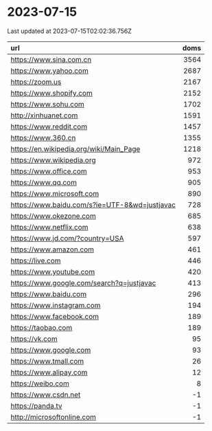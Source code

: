# 2023-07-15

<!-- BEGIN -->
Last updated at 2023-07-15T02:02:36.756Z

url | doms
:- | -:
https://www.sina.com.cn | 3564
https://www.yahoo.com | 2687
https://zoom.us | 2167
https://www.shopify.com | 2152
https://www.sohu.com | 1702
http://xinhuanet.com | 1591
https://www.reddit.com | 1457
https://www.360.cn | 1355
https://en.wikipedia.org/wiki/Main_Page | 1218
https://www.wikipedia.org | 972
https://www.office.com | 953
https://www.qq.com | 905
https://www.microsoft.com | 890
https://www.baidu.com/s?ie=UTF-8&wd=justjavac | 728
https://www.okezone.com | 685
https://www.netflix.com | 638
https://www.jd.com/?country=USA | 597
https://www.amazon.com | 461
https://live.com | 446
https://www.youtube.com | 420
https://www.google.com/search?q=justjavac | 413
https://www.baidu.com | 296
https://www.instagram.com | 194
https://www.facebook.com | 189
https://taobao.com | 189
https://vk.com | 95
https://www.google.com | 93
https://www.tmall.com | 26
https://www.alipay.com | 12
https://weibo.com | 8
https://www.csdn.net | -1
https://panda.tv | -1
http://microsoftonline.com | -1
<!-- END -->
